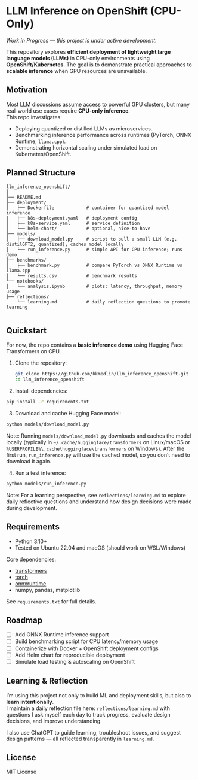 # LLM Inference on OpenShift (CPU-Only)

*Work in Progress — this project is under active development.*

This repository explores **efficient deployment of lightweight large language models (LLMs)** in CPU-only environments using **OpenShift/Kubernetes**. The goal is to demonstrate practical approaches to **scalable inference** when GPU resources are unavailable.

## Motivation
Most LLM discussions assume access to powerful GPU clusters, but many real-world use cases require **CPU-only inference**.  
This repo investigates:
- Deploying quantized or distilled LLMs as microservices.  
- Benchmarking inference performance across runtimes (PyTorch, ONNX Runtime, `llama.cpp`).  
- Demonstrating horizontal scaling under simulated load on Kubernetes/OpenShift.  

## Planned Structure
```text
llm_inference_openshift/
│
├── README.md
├── deployment/
│   ├── Dockerfile            # container for quantized model inference
│   ├── k8s-deployment.yaml   # deployment config
│   ├── k8s-service.yaml      # service definition
│   └── helm-chart/           # optional, nice-to-have
├── models/
│   ├── download_model.py     # script to pull a small LLM (e.g. distilGPT2, quantized); caches model locally
│   └── run_inference.py      # simple API for CPU inference; runs demo
├── benchmarks/
│   ├── benchmark.py          # compare PyTorch vs ONNX Runtime vs llama.cpp
│   └── results.csv           # benchmark results
└── notebooks/
│   └── analysis.ipynb        # plots: latency, throughput, memory usage
├── reflections/
    └── learning.md           # daily reflection questions to promote learning


```

## Quickstart

For now, the repo contains a **basic inference demo** using Hugging Face Transformers on CPU.

1. Clone the repository:
   ```bash
   git clone https://github.com/kkmedlin/llm_inference_openshift.git
   cd llm_inference_openshift
   ```
2. Install dependencies:
```bash
pip install -r requirements.txt
```
3. Download and cache Hugging Face model:
```bash
python models/download_model.py
```
Note: Running `models/download_model.py` downloads and caches the model locally (typically in `~/.cache/huggingface/transformers` on Linux/macOS or `%USERPROFILE%\.cache\huggingface\transformers` on Windows). 
After the first run, `run_inference.py` will use the cached model, so you don’t need to download it again.

4. Run a test inference:
```bash
python models/run_inference.py
```

Note: For a learning perspective, see `reflections/learning.md` to explore daily reflective questions
and understand how design decisions were made during development.
      
## Requirements
- Python 3.10+
- Tested on Ubuntu 22.04 and macOS (should work on WSL/Windows)

Core dependencies:
- [transformers](https://huggingface.co/transformers/)
- [torch](https://pytorch.org/)
- [onnxruntime](https://onnxruntime.ai/)
- numpy, pandas, matplotlib

See `requirements.txt` for full details.


## Roadmap
- [ ] Add ONNX Runtime inference support
- [ ] Build benchmarking script for CPU latency/memory usage
- [ ] Containerize with Docker + OpenShift deployment configs
- [ ] Add Helm chart for reproducible deployment
- [ ] Simulate load testing & autoscaling on OpenShift

## Learning & Reflection

I’m using this project not only to build ML and deployment skills, but also to **learn intentionally**.  
I maintain a daily reflection file here: `reflections/learning.md` with questions I ask myself each day to track progress, evaluate design decisions, and improve understanding.

I also use ChatGPT to guide learning, troubleshoot issues, and suggest design patterns — all reflected transparently in `learning.md`.

## License
MIT License
